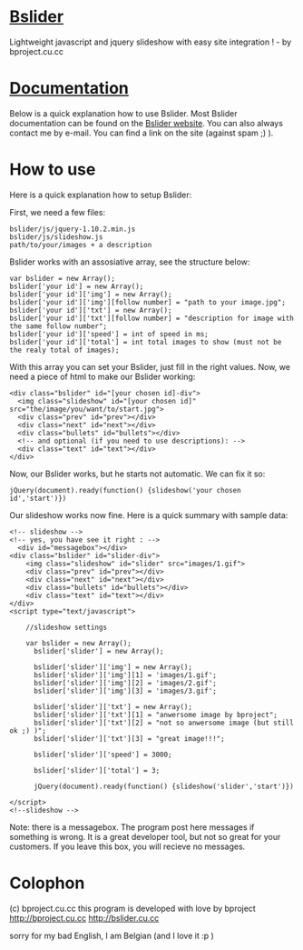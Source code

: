 [Bslider](http://bslider.cu.cc)
=========

Lightweight javascript and jquery slideshow with easy site integration ! - by bproject.cu.cc

[Documentation](http://bslider.cu.cc/bslider/doc)
=============

Below is a quick explanation how to use Bslider. Most Bslider documentation can be found on the [Bslider website](http://bslider.cu.cc). You can also always contact me by e-mail. You can find a link on the site (against spam ;) ).

How to use
==========

Here is a quick explanation how to setup Bslider:

  First, we need a few files:
  
    bslider/js/jquery-1.10.2.min.js
    bslider/js/slideshow.js
    path/to/your/images + a description

  Bslider works with an assosiative array, see the structure below:
    
    var bslider = new Array();
    bslider['your id'] = new Array();
    bslider['your id']['img'] = new Array();
    bslider['your id']['img'][follow number] = "path to your image.jpg";
    bslider['your id']['txt'] = new Array();
    bslider['your id']['txt'][follow number] = "description for image with the same follow number";
    bslider['your id']['speed'] = int of speed in ms;
    bslider['your id']['total'] = int total images to show (must not be the realy total of images);
    
  With this array you can set your Bslider, just fill in the right values.
  Now, we need a piece of html to make our Bslider working:
  
    <div class="bslider" id="[your chosen id]-div">
      <img class="slideshow" id="[your chosen id]" src="the/image/you/want/to/start.jpg">
      <div class="prev" id="prev"></div>
      <div class="next" id="next"></div>
      <div class="bullets" id="bullets"></div>
      <!-- and optional (if you need to use descriptions): -->
      <div class="text" id="text"></div>
    </div>

  Now, our Bslider works, but he starts not automatic. We can fix it so:
  
    jQuery(document).ready(function() {slideshow('your chosen id','start')})
    
  Our slideshow works now fine.
  Here is a quick summary with sample data:

    <!-- slideshow -->
    <!-- yes, you have see it right : -->
      <div id="messagebox"></div>
    <div class="bslider" id="slider-div">
        <img class="slideshow" id="slider" src="images/1.gif">
        <div class="prev" id="prev"></div>
        <div class="next" id="next"></div>
        <div class="bullets" id="bullets"></div>
        <div class="text" id="text"></div>
    </div>
    <script type="text/javascript">
            
        //slideshow settings
    
        var bslider = new Array();  
          bslider['slider'] = new Array();
        
          bslider['slider']['img'] = new Array();
          bslider['slider']['img'][1] = 'images/1.gif';
          bslider['slider']['img'][2] = 'images/2.gif';
          bslider['slider']['img'][3] = 'images/3.gif';
        
          bslider['slider']['txt'] = new Array();
          bslider['slider']['txt'][1] = "anwersome image by bproject";
          bslider['slider']['txt'][2] = "not so anwersome image (but still ok ;) )";
          bslider['slider']['txt'][3] = "great image!!!";
        
          bslider['slider']['speed'] = 3000;
        
          bslider['slider']['total'] = 3;
    
          jQuery(document).ready(function() {slideshow('slider','start')})
      
    </script>
    <!--slideshow -->
    
  Note: there is a messagebox. The program post here messages if something is wrong. It is a great developer tool, but not so great for your customers.
  If you leave this box, you will recieve no messages.
  
Colophon
========
 (c) bproject.cu.cc
 this program is developed with love by bproject
 http://bproject.cu.cc
 http://bslider.cu.cc
 
 sorry for my bad English, I am Belgian (and I love it :p )
